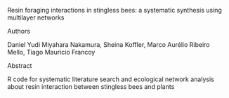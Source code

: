 Resin foraging interactions in stingless bees: a systematic synthesis using multilayer networks

Authors

Daniel Yudi Miyahara Nakamura, Sheina Koffler, Marco Aurélio Ribeiro Mello, Tiago Mauricio Francoy

Abstract

R code for systematic literature search and ecological network analysis about resin interaction between stingless bees and plants
